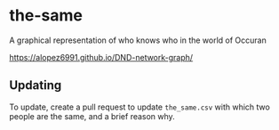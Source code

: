 # the-same

A graphical representation of who knows who in the world of Occuran

https://alopez6991.github.io/DND-network-graph/


## Updating

To update, create a pull request to update `the_same.csv` with which two people are the same, and a brief reason why.

